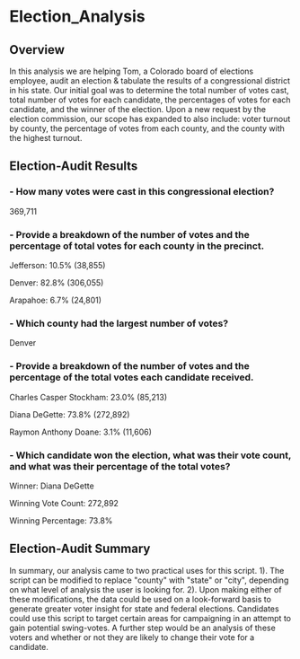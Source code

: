 # Election_Analysis

## Overview

In this analysis we are helping Tom, a Colorado board of elections employee, audit an election & tabulate the results of a congressional district in his state. Our initial goal was to determine the total number of votes cast, total number of votes for each candidate, the percentages of votes for each candidate, and the winner of the election. Upon a new request by the election commission, our scope has expanded to also include: voter turnout by county, the percentage of votes from each county, and the county with the highest turnout. 

## Election-Audit Results

  ### - How many votes were cast in this congressional election?
   369,711
  
  ### - Provide a breakdown of the number of votes and the percentage of total votes for each county in the precinct.
   Jefferson: 10.5% (38,855)
   
   Denver: 82.8% (306,055)
   
   Arapahoe: 6.7% (24,801)
    
  ### - Which county had the largest number of votes?
   Denver
   
  ### - Provide a breakdown of the number of votes and the percentage of the total votes each candidate received.
   Charles Casper Stockham: 23.0% (85,213)
   
   Diana DeGette: 73.8% (272,892)
   
   Raymon Anthony Doane: 3.1% (11,606)
    
  ### - Which candidate won the election, what was their vote count, and what was their percentage of the total votes?
   Winner: Diana DeGette
   
   Winning Vote Count: 272,892
   
   Winning Percentage: 73.8%

## Election-Audit Summary

In summary, our analysis came to two practical uses for this script.
  1). The script can be modified to replace "county" with "state" or "city", depending on what level of analysis the user is looking for.
  2). Upon making either of these modifications, the data could be used on a look-forward basis to generate greater voter insight for state and federal elections. Candidates could use this script to target certain areas for campaigning in an attempt to gain potential swing-votes. A further step would be an analysis of these voters and whether or not they are likely to change their vote for a candidate. 
